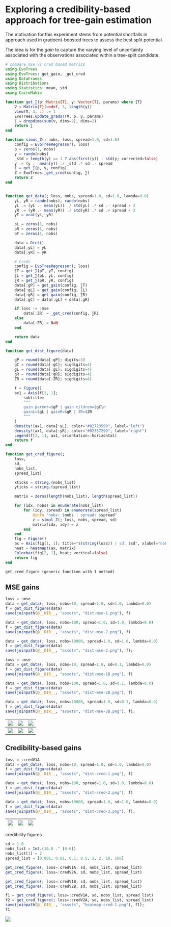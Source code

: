 # Exploring a credibility-based approach for tree-gain estimation

The motivation for this experiment stems from potential shortfalls in approach used in gradoent-boosted trees to assess the best split potential.

The idea is for the *gain* to capture the varying level of uncertainty associated with the observations associated within a tree-split candidate.

````julia
# compare mse vs cred based metrics
using EvoTrees
using EvoTrees: get_gain, _get_cred
using DataFrames
using Distributions
using Statistics: mean, std
using CairoMakie

function get_∑(p::Matrix{T}, y::Vector{T}, params) where {T}
    ∇ = Matrix{T}(undef, 3, length(y))
    view(∇, 3, :) .= 1
    EvoTrees.update_grads!(∇, p, y, params)
    ∑ = dropdims(sum(∇, dims=2), dims=2)
    return ∑
end

function simul_Z(; nobs, loss, spread=1.0, sd=1.0)
    config = EvoTreeRegressor(; loss)
    p = zeros(1, nobs)
    y = randn(nobs)
    _std = length(y) == 1 ? abs(first(y)) : std(y; corrected=false)
    y .= (y .- mean(y)) ./ _std .* sd .- spread
    ∑ = get_∑(p, y, config)
    Z = EvoTrees._get_cred(config, ∑)
    return Z
end


function get_data(; loss, nobs, spread=1.0, sd=1.0, lambda=0.0)
    yL, yR = randn(nobs), randn(nobs)
    yL .= (yL .- mean(yL)) ./ std(yL) .* sd .- spread / 2
    yR .= (yR .- mean(yR)) ./ std(yR) .* sd .+ spread / 2
    yT = vcat(yL, yR)

    pL = zeros(1, nobs)
    pR = zeros(1, nobs)
    pT = zeros(1, nobs)

    data = Dict()
    data[:yL] = yL
    data[:yR] = yR

    # Creds
    config = EvoTreeRegressor(; loss)
    ∑T = get_∑(pT, yT, config)
    ∑L = get_∑(pL, yL, config)
    ∑R = get_∑(pR, yR, config)
    data[:gP] = get_gain(config, ∑T)
    data[:gL] = get_gain(config, ∑L)
    data[:gR] = get_gain(config, ∑R)
    data[:gC] = data[:gL] + data[:gR]

    if loss != :mse
        data[:ZR] = _get_cred(config, ∑R)
    else
        data[:ZR] = NaN
    end

    return data
end

function get_dist_figure(data)

    gP = round(data[:gP]; digits=3)
    gC = round(data[:gC]; sigdigits=4)
    gL = round(data[:gL]; sigdigits=4)
    gR = round(data[:gR]; sigdigits=4)
    ZR = round(data[:ZR]; sigdigits=4)

    f = Figure()
    ax1 = Axis(f[1, 1];
        subtitle=
        """
        gain parent=$gP | gain cildren=$gC\n
        gainL=$gL | gainR=$gR | ZR=$ZR
        """
    )
    density!(ax1, data[:yL]; color="#02723599", label="left")
    density!(ax1, data[:yR]; color="#02357299", label="right")
    Legend(f[2, 1], ax1, orientation=:horizontal)
    return f
end

function get_cred_figure(;
    loss,
    sd,
    nobs_list,
    spread_list)

    xticks = string.(nobs_list)
    yticks = string.(spread_list)

    matrix = zeros(length(nobs_list), length(spread_list))

    for (idx, nobs) in enumerate(nobs_list)
        for (idy, spread) in enumerate(spread_list)
            @info "nobs: $nobs | spread: $spread"
            z = simul_Z(; loss, nobs, spread, sd)
            matrix[idx, idy] = z
        end
    end
    fig = Figure()
    ax = Axis(fig[1, 1]; title="$(string(loss)) | sd: $sd", xlabel="nobs", ylabel="spread", xticks=(1:length(xticks), xticks), yticks=(1:length(yticks), yticks))
    heat = heatmap!(ax, matrix)
    Colorbar(fig[2, 1], heat; vertical=false)
    return fig
end
````

````
get_cred_figure (generic function with 1 method)
````

## MSE gains

````julia
loss = :mse
data = get_data(; loss, nobs=10, spread=1.0, sd=1.0, lambda=0.0)
f = get_dist_figure(data)
save(joinpath(@__DIR__, "assets", "dist-mse-1.png"), f)

data = get_data(; loss, nobs=100, spread=1.0, sd=1.0, lambda=0.0)
f = get_dist_figure(data)
save(joinpath(@__DIR__, "assets", "dist-mse-2.png"), f)

data = get_data(; loss, nobs=10000, spread=1.0, sd=1.0, lambda=0.0)
f = get_dist_figure(data)
save(joinpath(@__DIR__, "assets", "dist-mse-3.png"), f);

loss = :mse
data = get_data(; loss, nobs=10, spread=1.0, sd=0.1, lambda=0.0)
f = get_dist_figure(data)
save(joinpath(@__DIR__, "assets", "dist-mse-1B.png"), f)

data = get_data(; loss, nobs=100, spread=1.0, sd=0.1, lambda=0.0)
f = get_dist_figure(data)
save(joinpath(@__DIR__, "assets", "dist-mse-2B.png"), f)

data = get_data(; loss, nobs=10000, spread=1.0, sd=0.1, lambda=0.0)
f = get_dist_figure(data)
save(joinpath(@__DIR__, "assets", "dist-mse-3B.png"), f);
````

| ![](assets/dist-mse-1.png) | ![](assets/dist-mse-2.png) | ![](assets/dist-mse-3.png) |
|:----------------------:|:----------------------:|:----------------------:|
| ![](assets/dist-mse-1B.png) | ![](assets/dist-mse-2B.png) | ![](assets/dist-mse-3B.png) |

## Credibility-based gains

````julia
loss = :credV1A
data = get_data(; loss, nobs=10, spread=1.0, sd=1.0, lambda=0.0)
f = get_dist_figure(data)
save(joinpath(@__DIR__, "assets", "dist-cred-1.png"), f)

data = get_data(; loss, nobs=100, spread=1.0, sd=1.0, lambda=0.0)
f = get_dist_figure(data)
save(joinpath(@__DIR__, "assets", "dist-cred-2.png"), f)

data = get_data(; loss, nobs=10000, spread=1.0, sd=1.0, lambda=0.0)
f = get_dist_figure(data)
save(joinpath(@__DIR__, "assets", "dist-cred-3.png"), f);
````

| ![](assets/dist-cred-1.png) | ![](assets/dist-cred-2.png) | ![](assets/dist-cred-3.png) |
|:----------------------:|:----------------------:|:----------------------:|

credibility figures

````julia
sd = 1.0
nobs_list = Int.(10.0 .^ (0:6))
nobs_list[1] = 2
spread_list = [0.001, 0.01, 0.1, 0.5, 1, 2, 10, 100]

get_cred_figure(; loss=:credV1A, sd, nobs_list, spread_list)
get_cred_figure(; loss=:credV2A, sd, nobs_list, spread_list)

get_cred_figure(; loss=:credV1B, sd, nobs_list, spread_list)
get_cred_figure(; loss=:credV2B, sd, nobs_list, spread_list)

f1 = get_cred_figure(; loss=:credV1A, sd, nobs_list, spread_list)
f2 = get_cred_figure(; loss=:credV2A, sd, nobs_list, spread_list)
save(joinpath(@__DIR__, "assets", "heatmap-cred-1.png"), f1);
f1
````
![](README-12.png)

